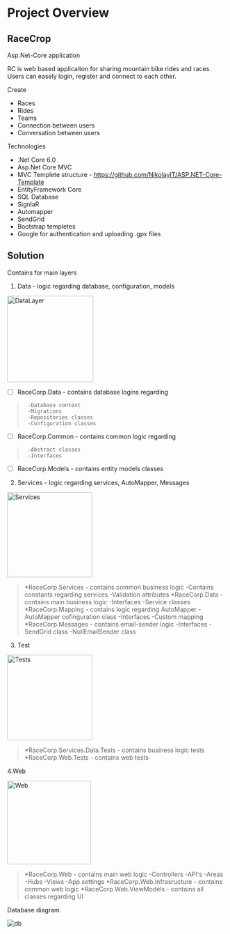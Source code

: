 # **Project Overview**

## RaceCrop
Asp.Net-Core application

RC is web based applicaiton for sharing mountain bike rides and races. Users can easely login, register and connect to each other.

Create

- Races
- Rides
- Teams
- Connection between users
- Conversation between users

Technologies

- .Net Core 6.0
- Asp.Net Core MVC
- MVC Templete structure - https://github.com/NikolayIT/ASP.NET-Core-Template
- EntityFramework Core
- SQL Database
- SignlaR
- Automapper
- SendGrid
- Bootstrap templetes
- Google for authentication and uploading .gpx files

## Solution

Contains for main layers

1. Data - logic regarding database, configuration, models

<img width="198" alt="DataLayer" src="https://user-images.githubusercontent.com/77731733/216320648-a2b99e97-67de-417a-83ae-3883a2efea65.png">

>   

- [ ] RaceCorp.Data - contains database logins regarding 

>      -Database context
>      -Migrations
>      -Repositories classes
>      -Configuration classes
>   

- [ ] RaceCorp.Common - contains common logic regarding

>      -Abstract classes
>      -Interfaces
>  

- [ ]  RaceCorp.Models - contains entity models classes

2. Services - logic regarding services, AutoMapper, Messages

<img width="195" alt="Services" src="https://user-images.githubusercontent.com/77731733/216322496-c70b169f-5415-4859-905c-239fe1863bba.png">

  

> *RaceCorp.Services - contains common business logic
>    -Contains constants regarding services
>    -Validation attributes
>   *RaceCorp.Data - contains main business logic 
>     -Interfaces
>     -Service classes
>   *RaceCorp.Mapping - contains logic regarding AutoMapper
>     -AutoMapper cofinguration class
>     -Interfaces
>     -Custom mapping
>   *RaceCorp.Messages - contains email-sender logic
>     -Interfaces
>     -SendGrid class
>     -NullEmailSender class

3. Test

<img width="196" alt="Tests" src="https://user-images.githubusercontent.com/77731733/216324547-bb7be8ef-76f9-4e32-9f77-313a73bf9673.png">

> *RaceCorp.Services.Data.Tests - contains business logic tests
>   *RaceCorp.Web.Tests - contains web tests

4.Web

<img width="192" alt="Web" src="https://user-images.githubusercontent.com/77731733/216325016-9dbe28fa-ab82-4ae1-a122-f5d95013212e.png">

>    *RaceCorp.Web - contains main web logic
>     -Controllers
>     -API's
>     -Areas
>     -Hubs
>     -Views
>     -App settings
>    *RaceCorp.Web.Infrasructure - contains common web logic
>    *RaceCorp.Web.ViewModels - contains all classes regarding UI 





Database diagram

![db](https://user-images.githubusercontent.com/77731733/214388526-1a473231-72ee-4642-80a7-0552c9a46e58.png)
